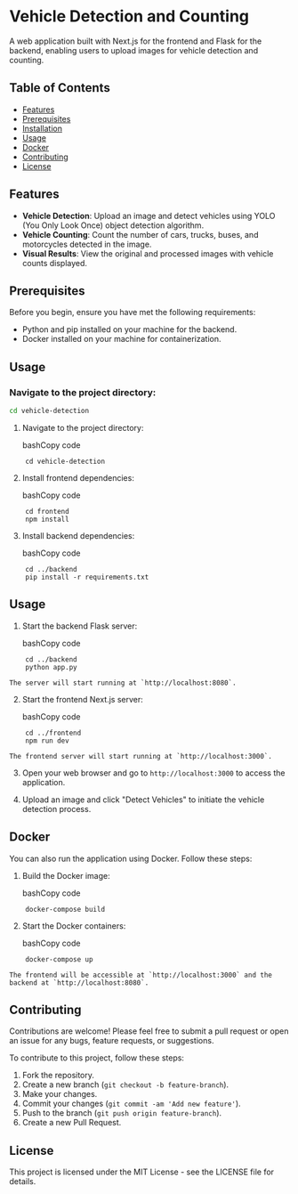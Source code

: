 # Vehicle Detection and Counting

A web application built with Next.js for the frontend and Flask for the backend, enabling users to upload images for vehicle detection and counting.

## Table of Contents

- [Features](#features)
- [Prerequisites](#prerequisites)
- [Installation](#installation)
- [Usage](#usage)
- [Docker](#docker)
- [Contributing](#contributing)
- [License](#license)

## Features

- **Vehicle Detection**: Upload an image and detect vehicles using YOLO (You Only Look Once) object detection algorithm.
- **Vehicle Counting**: Count the number of cars, trucks, buses, and motorcycles detected in the image.
- **Visual Results**: View the original and processed images with vehicle counts displayed.

## Prerequisites

Before you begin, ensure you have met the following requirements:

- Python and pip installed on your machine for the backend.
- Docker installed on your machine for containerization.

## Usage

### Navigate to the project directory:

```bash
cd vehicle-detection
```
1.  Navigate to the project directory:

    bashCopy code
```
    cd vehicle-detection
```

2.  Install frontend dependencies:

    bashCopy code
```
    cd frontend
    npm install
```

3.  Install backend dependencies:

    bashCopy code
```
    cd ../backend
    pip install -r requirements.txt
```

Usage
-----

1.  Start the backend Flask server:

    bashCopy code
```
    cd ../backend
    python app.py
```
    The server will start running at `http://localhost:8080`.

2.  Start the frontend Next.js server:

    bashCopy code
```
    cd ../frontend
    npm run dev
```
    The frontend server will start running at `http://localhost:3000`.

3.  Open your web browser and go to `http://localhost:3000` to access the application.

4.  Upload an image and click "Detect Vehicles" to initiate the vehicle detection process.

Docker
------

You can also run the application using Docker. Follow these steps:

1.  Build the Docker image:

    bashCopy code
```
    docker-compose build
```
2.  Start the Docker containers:

    bashCopy code
```
    docker-compose up
```
    The frontend will be accessible at `http://localhost:3000` and the backend at `http://localhost:8080`.

Contributing
------------

Contributions are welcome! Please feel free to submit a pull request or open an issue for any bugs, feature requests, or suggestions.

To contribute to this project, follow these steps:

1.  Fork the repository.
2.  Create a new branch (`git checkout -b feature-branch`).
3.  Make your changes.
4.  Commit your changes (`git commit -am 'Add new feature'`).
5.  Push to the branch (`git push origin feature-branch`).
6.  Create a new Pull Request.

License
-------

This project is licensed under the MIT License - see the LICENSE file for details.
